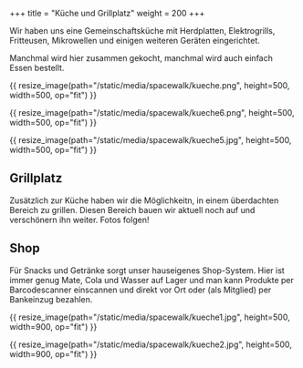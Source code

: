 +++
title = "Küche und Grillplatz"
weight = 200
+++

Wir haben uns eine Gemeinschaftsküche mit Herdplatten, Elektrogrills,
Fritteusen, Mikrowellen und einigen weiteren Geräten eingerichtet.

Manchmal wird hier zusammen gekocht, manchmal wird auch einfach Essen bestellt.

{{ resize_image(path="/static/media/spacewalk/kueche.png", height=500, width=500, op="fit") }}

{{ resize_image(path="/static/media/spacewalk/kueche6.png", height=500, width=500, op="fit") }}

{{ resize_image(path="/static/media/spacewalk/kueche5.jpg", height=500, width=500, op="fit") }}

## Grillplatz

Zusätzlich zur Küche haben wir die Möglichkeitn, in einem überdachten Bereich zu
grillen. Diesen Bereich bauen wir aktuell noch auf und verschönern ihn weiter. Fotos folgen!

## Shop

Für Snacks und Getränke sorgt unser hauseigenes Shop-System. Hier ist immer
genug Mate, Cola und Wasser auf Lager und man kann Produkte per Barcodescanner
einscannen und direkt vor Ort oder (als Mitglied) per Bankeinzug bezahlen.

{{ resize_image(path="/static/media/spacewalk/kueche1.jpg", height=500, width=900, op="fit") }}

{{ resize_image(path="/static/media/spacewalk/kueche2.jpg", height=500, width=900, op="fit") }}
